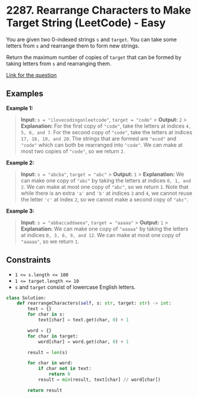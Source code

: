 # 2287. Rearrange Characters to Make Target String (LeetCode) - Easy

You are given two 0-indexed strings `s` and `target`. You can take some letters from `s` and rearrange them to form new strings.

Return the maximum number of copies of `target` that can be formed by taking letters from `s` and rearranging them.

[Link for the question](https://leetcode.com/problems/rearrange-characters-to-make-target-string/)

## Examples

**Example 1:**

> **Input:** `s = "ilovecodingonleetcode"`, `target = "code"` > **Output:** `2` > **Explanation:**
> For the first copy of `"code"`, take the letters at indices `4, 5, 6, and 7`.
> For the second copy of `"code"`, take the letters at indices `17, 18, 19, and 20`.
> The strings that are formed are `"ecod"` and `"code"` which can both be rearranged into `"code"`.
> We can make at most two copies of `"code"`, so we return `2`.

**Example 2:**

> **Input:** `s = "abcba"`, `target = "abc"` > **Output:** `1` > **Explanation:**
> We can make one copy of `"abc"` by taking the letters at indices `0, 1, and 2`.
> We can make at most one copy of `"abc"`, so we return `1`.
> Note that while there is an extra `'a'` and `'b'` at indices `3` and `4`, we cannot reuse the letter `'c'` at index `2`, so we cannot make a second copy of `"abc"`.

**Example 3:**

> **Input:** `s = "abbaccaddaeea"`, `target = "aaaaa"` > **Output:** `1` > **Explanation:**
> We can make one copy of `"aaaaa"` by taking the letters at indices `0, 3, 6, 9, and 12`.
> We can make at most one copy of `"aaaaa"`, so we return `1`.

## Constraints

- `1 <= s.length <= 100`
- `1 <= target.length <= 10`
- `s` and `target` consist of lowercase English letters.

```Python
class Solution:
    def rearrangeCharacters(self, s: str, target: str) -> int:
        text = {}
        for char in s:
            text[char] = text.get(char, 0) + 1

        word = {}
        for char in target:
            word[char] = word.get(char, 0) + 1

        result = len(s)

        for char in word:
            if char not in text:
                return 0
            result = min(result, text[char] // word[char])

        return result
```
